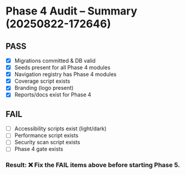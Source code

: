 # Phase 4 Audit – Summary (20250822-172646)
## PASS
- [x] Migrations committed & DB valid
- [x] Seeds present for all Phase 4 modules
- [x] Navigation registry has Phase 4 modules
- [x] Coverage script exists
- [x] Branding (logo present)
- [x] Reports/docs exist for Phase 4

## FAIL
- [ ] Accessibility scripts exist (light/dark)
- [ ] Performance script exists
- [ ] Security scan script exists
- [ ] Phase 4 gate exists

### Result: ❌ Fix the FAIL items above before starting Phase 5.
